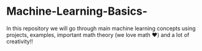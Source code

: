 # Machine-Learning-Basics-
In this repository we will go through main machine learning concepts using projects, examples, important math theory (we love math ❤️) and a lot of creativity!!
